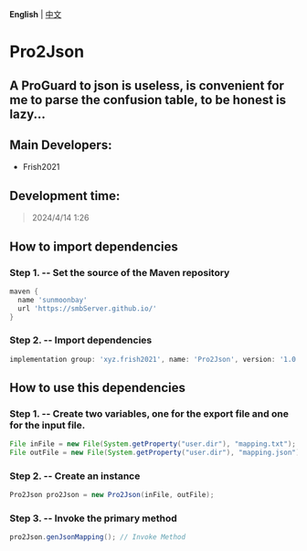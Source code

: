 **English** | [中文](https://github.com/smbServer/Pro2Json/blob/main/README_cn.md)
# Pro2Json
## A ProGuard to json is useless, is convenient for me to parse the confusion table, to be honest is lazy...

## Main Developers:
- Frish2021

## Development time:
> 2024/4/14 1:26

## How to import dependencies
### Step 1. -- Set the source of the Maven repository
```gradle
maven {
  name 'sunmoonbay'
  url 'https://smbServer.github.io/'
}
```

### Step 2. -- Import dependencies
``` gradle
implementation group: 'xyz.frish2021', name: 'Pro2Json', version: '1.0.0'
```

## How to use this dependencies

### Step 1. -- Create two variables, one for the export file and one for the input file.
``` java
File inFile = new File(System.getProperty("user.dir"), "mapping.txt"); // input ProGuard mapping
File outFile = new File(System.getProperty("user.dir"), "mapping.json"); // output json mapping
```

### Step 2. -- Create an instance
```java
Pro2Json pro2Json = new Pro2Json(inFile, outFile);
```

### Step 3. -- Invoke the primary method
```java
pro2Json.genJsonMapping(); // Invoke Method
```
